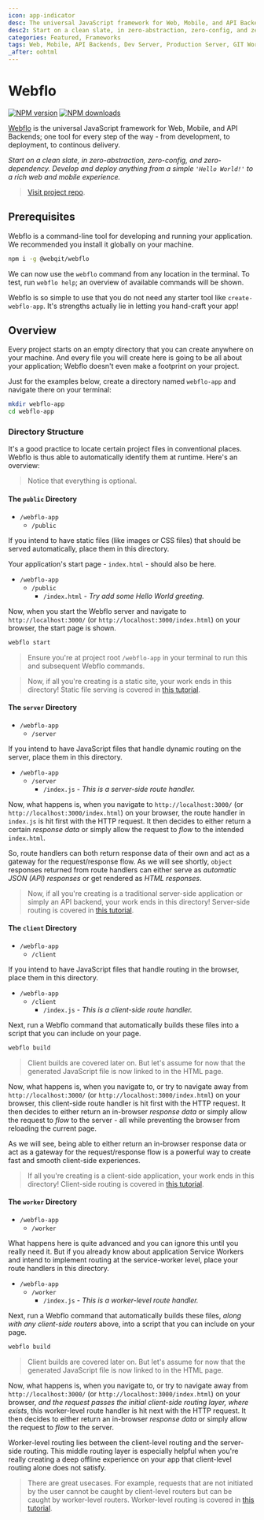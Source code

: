 ```yaml
---
icon: app-indicator
desc: The universal JavaScript framework for Web, Mobile, and API Backends; one tool for every step of the way - from development, to deployment, to continous delivery.
desc2: Start on a clean slate, in zero-abstraction, zero-config, and zero-dependency. Develop and deploy anything from a simple <code>'Hello World!'</code> to a rich web and mobile experience.
categories: Featured, Frameworks
tags: Web, Mobile, API Backends, Dev Server, Production Server, GIT Workflow
_after: oohtml
---
```

# Webflo

<!-- BADGES/ -->

<span class="badge-npmversion"><a href="https://npmjs.org/package/@webqit/webflo" title="View this project on NPM"><img src="https://img.shields.io/npm/v/@webqit/webflo.svg" alt="NPM version" /></a></span>
<span class="badge-npmdownloads"><a href="https://npmjs.org/package/@webqit/webflo" title="View this project on NPM"><img src="https://img.shields.io/npm/dm/@webqit/webflo.svg" alt="NPM downloads" /></a></span>

<!-- /BADGES -->

[Webflo](https://github.com/webqit/webflo) is the universal JavaScript framework for Web, Mobile, and API Backends; one tool for every step of the way - from development, to deployment, to continous delivery.

*Start on a clean slate, in zero-abstraction, zero-config, and zero-dependency. Develop and deploy anything from a simple `'Hello World!'` to a rich web and mobile experience.*

> [Visit project repo](https://github.com/webqit/webflo).

## Prerequisites
Webflo is a command-line tool for developing and running your application. We recommended you install it globally on your machine.

```bash
npm i -g @webqit/webflo
```

We can now use the `webflo` command from any location in the terminal. To test, run `webflo help`; an overview of available commands will be shown.

Webflo is so simple to use that you do not need any starter tool like `create-webflo-app`. It's strengths actually lie in letting you hand-craft your app!

## Overview
Every project starts on an empty directory that you can create anywhere on your machine. And every file you will create here is going to be all about your application; Webflo doesn't even make a footprint on your project.

Just for the examples below, create a directory named `webflo-app` and navigate there on your terminal:

```bash
mkdir webflo-app
cd webflo-app
```

### Directory Structure
It's a good practice to locate certain project files in conventional places. Webflo is thus able to automatically identify them at runtime. Here's an overview:

> Notice that everything is optional.

#### The `public` Directory

+ `/webflo-app`
    + `/public`

If you intend to have static files (like images or CSS files) that should be served automatically, place them in this directory.

Your application's start page - `index.html` - should also be here.

+ `/webflo-app`
    + `/public`
        + `/index.html` - *Try add some Hello World greeting.*

Now, when you start the Webflo server and navigate to `http://localhost:3000/` (or `http://localhost:3000/index.html`) on your browser, the start page is shown.

```bash
webflo start
```

> Ensure you're at project root `/webflo-app` in your terminal to run this and subsequent Webflo commands.

> Now, if all you're creating is a static site, your work ends in this directory! Static file serving is covered in [this tutorial](learn/static-files).

#### The `server` Directory

+ `/webflo-app`
    + `/server`

If you intend to have JavaScript files that handle dynamic routing on the server, place them in this directory.

+ `/webflo-app`
    + `/server`
        + `/index.js` - *This is a server-side route handler.*

Now, what happens is, when you navigate to `http://localhost:3000/` (or `http://localhost:3000/index.html`) on your browser, the route handler in `index.js` is hit first with the HTTP request. It then decides to either return a certain *response data* or simply allow the request to *flow* to the intended `index.html`.

So, route handlers can both return response data of their own and act as a gateway for the request/response flow. As we will see shortly, `object` responses returned from route handlers can either serve as *automatic JSON (API) responses* or get rendered as *HTML responses*.

> Now, if all you're creating is a traditional server-side application or simply an API backend, your work ends in this directory! Server-side routing is covered in [this tutorial](learn/server-side-routing).

#### The `client` Directory

+ `/webflo-app`
    + `/client`

If you intend to have JavaScript files that handle routing in the browser, place them in this directory.

+ `/webflo-app`
    + `/client`
        + `/index.js` - *This is a client-side route handler.*

Next, run a Webflo command that automatically builds these files into a script that you can include on your page.

```bash
webflo build
```

> Client builds are covered later on. But let's assume for now that the generated JavaScript file is now linked to in the HTML page.

Now, what happens is, when you navigate to, or try to navigate away from `http://localhost:3000/` (or `http://localhost:3000/index.html`) on your browser, this client-side route handler is hit first with the HTTP request. It then decides to either return an in-browser *response data* or simply allow the request to *flow* to the server - all while preventing the browser from reloading the current page.

As we will see, being able to either return an in-browser response data or act as a gateway for the request/response flow is a powerful way to create fast and smooth client-side experiences.

> If all you're creating is a client-side application, your work ends in this directory! Client-side routing is covered in [this tutorial](learn/client-side-routing).

#### The `worker` Directory

+ `/webflo-app`
    + `/worker`

What happens here is quite advanced and you can ignore this until you really need it. But if you already know about application Service Workers and intend to implement routing at the service-worker level, place your route handlers in this directory.

+ `/webflo-app`
    + `/worker`
        + `/index.js` - *This is a worker-level route handler.*

Next, run a Webflo command that automatically builds these files, *along with any client-side routers* above, into a script that you can include on your page.

```bash
webflo build
```

> Client builds are covered later on. But let's assume for now that the generated JavaScript file is now linked to in the HTML page.

Now, what happens is, when you navigate to, or try to navigate away from `http://localhost:3000/` (or `http://localhost:3000/index.html`) on your browser, *and the request passes the initial client-side routing layer, where exists*, this worker-level route handler is hit next with the HTTP request. It then decides to either return an in-browser *response data* or simply allow the request to *flow* to the server.

Worker-level routing lies between the client-level routing and the server-side routing. This middle routing layer is especially helpful when you're really creating a deep offline experience on your app that client-level routing alone does not satisfy.

> There are great usecases. For example, requests that are not initiated by the user cannot be caught by client-level routers but can be caught by worker-level routers. Worker-level routing is covered in [this tutorial](learn/worker-level-routing).
